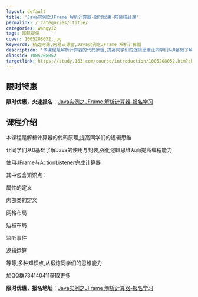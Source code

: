 ```yaml
---
layout: default
title: 'Java实例之JFrame 解析计算器-限时优惠-网易精品课'
permalink: /:categories/:title/
categories: wangyi2
tags: 网易提供
cover: 1005208052.jpg
keywords: 精选网课,网易云课堂,Java实例之JFrame 解析计算器
description: '本课程是解析计算器的代码原理,提高同学们的逻辑思维让同学们从0基础了解Java的使用与封装,强化逻辑思维从而提高编程能力'
classid: 1005208052
targetlink: https://study.163.com/course/introduction/1005208052.htm?share=1&shareId=1025206652&utm_campaign=share&utm_medium=iphoneShare&utm_source=&utm_u=1025206652
---
```


## 限时特惠

**限时优惠，火速报名**：[Java实例之JFrame 解析计算器-报名学习](https://study.163.com/course/introduction/1005208052.htm?share=1&shareId=1025206652&utm_campaign=share&utm_medium=iphoneShare&utm_source=&utm_u=1025206652)

## 课程介绍

本课程是解析计算器的代码原理,提高同学们的逻辑思维

让同学们从0基础了解Java的使用与封装,强化逻辑思维从而提高编程能力

使用JFrame与ActionListener完成计算器

其中包含知识点：

属性的定义

内部类的定义

网格布局

边框布局

监听事件

逻辑运算

等等,多种知识点,从锻炼同学们的思维能力

加QQ群734140411获取更多

**限时优惠，报名地址**：[Java实例之JFrame 解析计算器-报名学习](https://study.163.com/course/introduction/1005208052.htm?share=1&shareId=1025206652&utm_campaign=share&utm_medium=iphoneShare&utm_source=&utm_u=1025206652)

